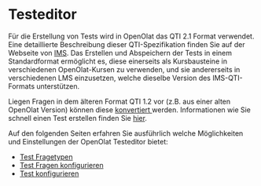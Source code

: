 # Testeditor

Für die Erstellung von Tests wird in OpenOlat das QTI 2.1 Format verwendet.
Eine detaillierte Beschreibung dieser QTI-Spezifikation finden Sie auf der
Webseite von
[IMS](https://www.imsglobal.org/question/qtiv2p1/imsqti_implv2p1.html). Das
Erstellen und Abspeichern der Tests in einem Standardformat ermöglicht es,
diese einerseits als Kursbausteine in verschiedenen OpenOlat-Kursen zu
verwenden, und sie andererseits in verschiedenen LMS einzusetzen, welche
dieselbe Version des IMS-QTI-Formats unterstützen.

Liegen Fragen in dem älteren Format QTI 1.2 vor (z.B. aus einer alten OpenOlat
Version) können diese [konvertiert ](Changing_from_QTI_1.2_to_QTI_2.1.de.md)werden.
Informationen wie Sie schnell einen Test erstellen finden Sie
[hier](Four_Steps_to_Your_Test_or_Self-test.de.md).

Auf den folgenden Seiten erfahren Sie ausführlich welche Möglichkeiten und
Einstellungen der OpenOlat Testeditor bietet:


  * [Test Fragetypen](Test_question_types.de.md)
  * [Test Fragen konfigurieren](Configure_test_questions.de.md)
  * [Test konfigurieren](Configure_tests.de.md)

